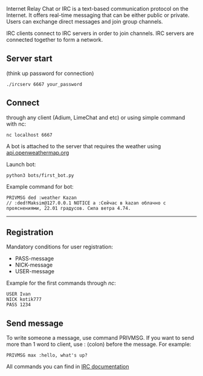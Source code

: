 
Internet Relay Chat or IRC is a text-based communication protocol on the Internet. It offers real-time messaging that can be either public or private. Users can exchange direct messages and join group channels.

IRC clients connect to IRC servers in order to join channels. IRC servers are connected together to form a network.

__<h2>Server start</h2>__ (think up password for connection)

    ./ircserv 6667 your_password

__<h2>Connect</h2>__ through any client (Adium, LimeChat and etc) or using simple command with nc:

    nc localhost 6667

A bot is attached to the server that requires the weather using [api.openweathermap.org]("https://api.openweathermap.org/)

Launch bot:
```
python3 bots/first_bot.py 
```
Example command for bot:
```
PRIVMSG ded :weather Kazan
// :ded!Maksim@127.0.0.1 NOTICE a :Сейчас в kazan облачно с прояснениями, 22.01 градусов. Сила ветра 4.74.
```
---
__<h2>Registration</h2>__

Mandatory conditions for user registration:

* PASS-message
* NICK-message
* USER-message

Example for the first commands through _nc_:

    USER Ivan
    NICK kotik777
    PASS 1234

__<h2>Send message</h2>__

To write someone a message, use command PRIVMSG. If you want to send more than 1 word to client, use : (colon) before the message. For example:

    PRIVMSG max :hello, what's up?

All commands you can find in [IRC documentation](https://www.lissyara.su/doc/rfc/rfc1459/)